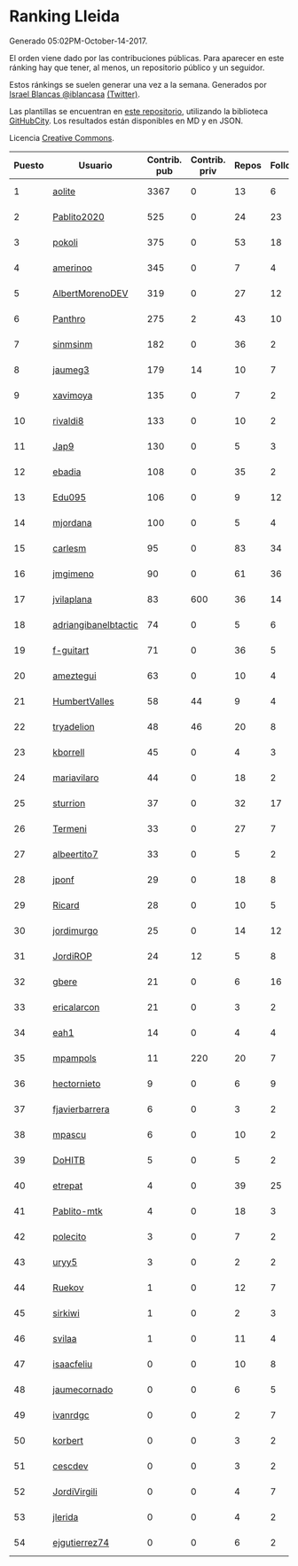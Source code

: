 # Ranking Lleida

Generado 05:02PM-October-14-2017.

El orden viene dado por las contribuciones públicas. Para aparecer en este ránking hay que tener, al menos, un repositorio público y un seguidor.

Estos ránkings se suelen generar una vez a la semana. Generados por [Israel Blancas @iblancasa](https://github.com/iblancasa/) [(Twitter)](https://twitter.com/iblancasa).

Las plantillas se encuentran en [este repositorio](https://github.com/iblancasa/GH-Spanish-Ranking), utilizando la biblioteca [GitHubCity](https://github.com/iblancasa/GitHubCity). Los resultados están disponibles en MD y en JSON.

Licencia [Creative Commons](https://creativecommons.org/licenses/by/4.0/).

| Puesto   |  Usuario  | Contrib. pub | Contrib. priv |Repos| Followers | Desde |  Avatar  |
|----------|-----------|--------------|---------------|-----|-----------|-------|----------|
|1|[aolite](https://github.com/aolite)|3367|0|13|6|2013-06-03|![aolite](https://avatars0.githubusercontent.com/u/4601466)|
|2|[Pablito2020](https://github.com/Pablito2020)|525|0|24|23|2016-04-24|![Pablito2020](https://avatars0.githubusercontent.com/u/18640261)|
|3|[pokoli](https://github.com/pokoli)|375|0|53|18|2011-10-30|![pokoli](https://avatars0.githubusercontent.com/u/1160726)|
|4|[amerinoo](https://github.com/amerinoo)|345|0|7|4|2015-02-16|![amerinoo](https://avatars0.githubusercontent.com/u/11027833)|
|5|[AlbertMorenoDEV](https://github.com/AlbertMorenoDEV)|319|0|27|12|2010-03-04|![AlbertMorenoDEV](https://avatars2.githubusercontent.com/u/216042)|
|6|[Panthro](https://github.com/Panthro)|275|2|43|10|2012-03-22|![Panthro](https://avatars3.githubusercontent.com/u/1565421)|
|7|[sinmsinm](https://github.com/sinmsinm)|182|0|36|2|2012-05-16|![sinmsinm](https://avatars1.githubusercontent.com/u/1745437)|
|8|[jaumeg3](https://github.com/jaumeg3)|179|14|10|7|2016-07-14|![jaumeg3](https://avatars1.githubusercontent.com/u/20457801)|
|9|[xavimoya](https://github.com/xavimoya)|135|0|7|2|2014-11-25|![xavimoya](https://avatars3.githubusercontent.com/u/9944686)|
|10|[rivaldi8](https://github.com/rivaldi8)|133|0|10|2|2011-11-11|![rivaldi8](https://avatars1.githubusercontent.com/u/1187977)|
|11|[Jap9](https://github.com/Jap9)|130|0|5|3|2016-02-09|![Jap9](https://avatars1.githubusercontent.com/u/17140922)|
|12|[ebadia](https://github.com/ebadia)|108|0|35|2|2009-12-08|![ebadia](https://avatars3.githubusercontent.com/u/164689)|
|13|[Edu095](https://github.com/Edu095)|106|0|9|12|2015-04-07|![Edu095](https://avatars3.githubusercontent.com/u/11843087)|
|14|[mjordana](https://github.com/mjordana)|100|0|5|4|2014-11-19|![mjordana](https://avatars1.githubusercontent.com/u/9840099)|
|15|[carlesm](https://github.com/carlesm)|95|0|83|34|2008-05-01|![carlesm](https://avatars3.githubusercontent.com/u/9011)|
|16|[jmgimeno](https://github.com/jmgimeno)|90|0|61|36|2011-04-08|![jmgimeno](https://avatars2.githubusercontent.com/u/718396)|
|17|[jvilaplana](https://github.com/jvilaplana)|83|600|36|14|2011-04-15|![jvilaplana](https://avatars3.githubusercontent.com/u/732164)|
|18|[adriangibanelbtactic](https://github.com/adriangibanelbtactic)|74|0|5|6|2012-01-15|![adriangibanelbtactic](https://avatars1.githubusercontent.com/u/1331363)|
|19|[f-guitart](https://github.com/f-guitart)|71|0|36|5|2014-03-09|![f-guitart](https://avatars3.githubusercontent.com/u/6899142)|
|20|[ameztegui](https://github.com/ameztegui)|63|0|10|4|2014-07-02|![ameztegui](https://avatars2.githubusercontent.com/u/8050937)|
|21|[HumbertValles](https://github.com/HumbertValles)|58|44|9|4|2017-02-13|![HumbertValles](https://avatars2.githubusercontent.com/u/25740901)|
|22|[tryadelion](https://github.com/tryadelion)|48|46|20|8|2013-03-05|![tryadelion](https://avatars2.githubusercontent.com/u/3778474)|
|23|[kborrell](https://github.com/kborrell)|45|0|4|3|2015-02-17|![kborrell](https://avatars2.githubusercontent.com/u/11043037)|
|24|[mariavilaro](https://github.com/mariavilaro)|44|0|18|2|2015-01-13|![mariavilaro](https://avatars1.githubusercontent.com/u/10522884)|
|25|[sturrion](https://github.com/sturrion)|37|0|32|17|2013-08-23|![sturrion](https://avatars3.githubusercontent.com/u/5296219)|
|26|[Termeni](https://github.com/Termeni)|33|0|27|7|2014-03-10|![Termeni](https://avatars1.githubusercontent.com/u/6905912)|
|27|[albeertito7](https://github.com/albeertito7)|33|0|5|2|2017-02-13|![albeertito7](https://avatars1.githubusercontent.com/u/25740911)|
|28|[jponf](https://github.com/jponf)|29|0|18|8|2013-03-13|![jponf](https://avatars2.githubusercontent.com/u/3852560)|
|29|[Ricard](https://github.com/Ricard)|28|0|10|5|2009-12-13|![Ricard](https://avatars3.githubusercontent.com/u/167117)|
|30|[jordimurgo](https://github.com/jordimurgo)|25|0|14|12|2013-10-23|![jordimurgo](https://avatars2.githubusercontent.com/u/5759992)|
|31|[JordiROP](https://github.com/JordiROP)|24|12|5|8|2016-02-08|![JordiROP](https://avatars1.githubusercontent.com/u/17128072)|
|32|[gbere](https://github.com/gbere)|21|0|6|16|2012-01-13|![gbere](https://avatars0.githubusercontent.com/u/1327334)|
|33|[ericalarcon](https://github.com/ericalarcon)|21|0|3|2|2013-08-28|![ericalarcon](https://avatars2.githubusercontent.com/u/5327861)|
|34|[eah1](https://github.com/eah1)|14|0|4|4|2015-02-17|![eah1](https://avatars3.githubusercontent.com/u/11043022)|
|35|[mpampols](https://github.com/mpampols)|11|220|20|7|2010-11-12|![mpampols](https://avatars1.githubusercontent.com/u/479534)|
|36|[hectornieto](https://github.com/hectornieto)|9|0|6|9|2014-04-15|![hectornieto](https://avatars0.githubusercontent.com/u/7302862)|
|37|[fjavierbarrera](https://github.com/fjavierbarrera)|6|0|3|2|2014-12-16|![fjavierbarrera](https://avatars1.githubusercontent.com/u/10211156)|
|38|[mpascu](https://github.com/mpascu)|6|0|10|2|2015-02-12|![mpascu](https://avatars3.githubusercontent.com/u/10977699)|
|39|[DoHITB](https://github.com/DoHITB)|5|0|5|2|2016-01-19|![DoHITB](https://avatars1.githubusercontent.com/u/16784764)|
|40|[etrepat](https://github.com/etrepat)|4|0|39|25|2009-11-04|![etrepat](https://avatars0.githubusercontent.com/u/148851)|
|41|[Pablito-mtk](https://github.com/Pablito-mtk)|4|0|18|3|2016-09-29|![Pablito-mtk](https://avatars2.githubusercontent.com/u/22517501)|
|42|[polecito](https://github.com/polecito)|3|0|7|2|2013-07-30|![polecito](https://avatars1.githubusercontent.com/u/5122186)|
|43|[uryy5](https://github.com/uryy5)|3|0|2|2|2014-10-07|![uryy5](https://avatars1.githubusercontent.com/u/9052385)|
|44|[Ruekov](https://github.com/Ruekov)|1|0|12|7|2010-12-27|![Ruekov](https://avatars0.githubusercontent.com/u/537713)|
|45|[sirkiwi](https://github.com/sirkiwi)|1|0|2|3|2011-07-01|![sirkiwi](https://avatars2.githubusercontent.com/u/888555)|
|46|[svilaa](https://github.com/svilaa)|1|0|11|4|2013-09-23|![svilaa](https://avatars0.githubusercontent.com/u/5521724)|
|47|[isaacfeliu](https://github.com/isaacfeliu)|0|0|10|8|2008-04-10|![isaacfeliu](https://avatars0.githubusercontent.com/u/6287)|
|48|[jaumecornado](https://github.com/jaumecornado)|0|0|6|5|2011-02-14|![jaumecornado](https://avatars0.githubusercontent.com/u/617176)|
|49|[ivanrdgc](https://github.com/ivanrdgc)|0|0|2|7|2012-03-28|![ivanrdgc](https://avatars3.githubusercontent.com/u/1584955)|
|50|[korbert](https://github.com/korbert)|0|0|3|2|2013-03-08|![korbert](https://avatars2.githubusercontent.com/u/3808843)|
|51|[cescdev](https://github.com/cescdev)|0|0|3|2|2013-09-20|![cescdev](https://avatars0.githubusercontent.com/u/5502251)|
|52|[JordiVirgili](https://github.com/JordiVirgili)|0|0|4|7|2013-11-27|![JordiVirgili](https://avatars3.githubusercontent.com/u/6048532)|
|53|[jlerida](https://github.com/jlerida)|0|0|4|2|2015-05-12|![jlerida](https://avatars1.githubusercontent.com/u/12414567)|
|54|[ejgutierrez74](https://github.com/ejgutierrez74)|0|0|6|2|2015-03-14|![ejgutierrez74](https://avatars2.githubusercontent.com/u/11474846)|
